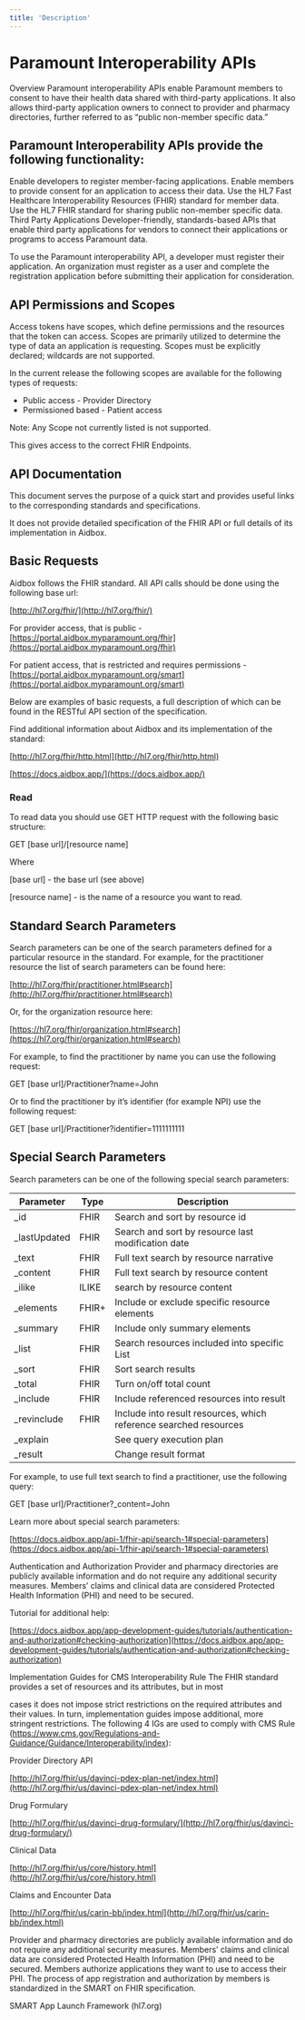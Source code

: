```yaml
---
title: 'Description'
---
```


# Paramount Interoperability APIs
Overview
Paramount interoperability APIs enable Paramount members to consent to have their health data shared with third-party applications. It also allows third-party application owners to connect to provider and pharmacy directories, further referred to as “public non-member specific data.”

## Paramount Interoperability APIs provide the following functionality:

Enable developers to register member-facing applications.
Enable members to provide consent for an application to access their data.
Use the HL7 Fast Healthcare Interoperability Resources (FHIR) standard for member data.
Use the HL7 FHIR standard for sharing public non-member specific data.
Third Party Applications
Developer-friendly, standards-based APIs that enable third party applications for vendors to connect their applications or programs to access Paramount data.

To use the Paramount interoperability API, a developer must register their application. An organization must register as a user and complete the registration application before submitting their application for consideration.


## API Permissions and Scopes
Access tokens have scopes, which define permissions and the resources that the token can access. Scopes are primarily utilized to determine the type of data an application is requesting. Scopes must be explicitly declared; wildcards are not supported.

In the current release the following scopes are available for the following types of requests:

- Public access - Provider Directory
- Permissioned based - Patient access

Note: Any Scope not currently listed is not supported.

This gives access to the correct FHIR Endpoints.

## API Documentation
This document serves the purpose of a quick start and provides useful links to the corresponding standards and specifications.

It does not provide detailed specification of the FHIR API or full details of its implementation in Aidbox.

## Basic Requests
Aidbox follows the FHIR standard. All API calls should be done using the following base url:

[http://hl7.org/fhir/](http://hl7.org/fhir/)

For provider access, that is public - [https://portal.aidbox.myparamount.org/fhir](https://portal.aidbox.myparamount.org/fhir)

For patient access, that is restricted and requires permissions - [https://portal.aidbox.myparamount.org/smart](https://portal.aidbox.myparamount.org/smart)

Below are examples of basic requests, a full description of which can be found in the RESTful API section of the specification.

Find additional information about Aidbox and its implementation of the standard:

[http://hl7.org/fhir/http.html](http://hl7.org/fhir/http.html)

[https://docs.aidbox.app/](https://docs.aidbox.app/)

### Read

To read data you should use GET HTTP request with the following basic structure:

GET [base url]/[resource name]

Where

[base url] - the base url (see above)

[resource name] - is the name of a resource you want to read.



## Standard Search Parameters
Search parameters can be one of the search parameters defined for a particular resource in the standard. For example, for the practitioner resource the list of search parameters can be found here:

[http://hl7.org/fhir/practitioner.html#search](http://hl7.org/fhir/practitioner.html#search)

Or, for the organization resource here:

[https://hl7.org/fhir/organization.html#search](https://hl7.org/fhir/organization.html#search)

For example, to find the practitioner by name you can use the following request:

GET [base url]/Practitioner?name=John

Or to find the practitioner by it’s identifier (for example NPI) use the following request:

GET [base url]/Practitioner?identifier=1111111111

## Special Search Parameters
Search parameters can be one of the following special search parameters:

| Parameter    | Type | Description |
| ------------- | ------------- | ------------- |
| _id          | FHIR  | Search and sort by resource id |
| _lastUpdated | FHIR  | Search and sort by resource last modification date  |
| _text        | FHIR  | Full text search by resource narrative |
| _content     | FHIR  | Full text search by resource content |
| _ilike       | ILIKE | search by resource content |
| _elements    | FHIR+ | Include or exclude specific resource elements |
| _summary     | FHIR  | Include only summary elements |
| _list        | FHIR  | Search resources included into specific List |
| _sort        | FHIR  | Sort search results |
| _total       | FHIR  | Turn on/off total count |
| _include     | FHIR  | Include referenced resources into result |
| _revinclude  | FHIR  | Include into result resources, which reference searched resources |
| _explain     |       | See query execution plan |
| _result      |       | Change result format |


For example, to use full text search to find a practitioner, use the following query:

GET [base url]/Practitioner?_content=John

Learn more about special search parameters:

[https://docs.aidbox.app/api-1/fhir-api/search-1#special-parameters](https://docs.aidbox.app/api-1/fhir-api/search-1#special-parameters)

Authentication and Authorization
Provider and pharmacy directories are publicly available information and do not require any additional security measures. Members’ claims and clinical data are considered Protected Health Information (PHI) and need to be secured.

Tutorial for additional help:

[https://docs.aidbox.app/app-development-guides/tutorials/authentication-and-authorization#checking-authorization](https://docs.aidbox.app/app-development-guides/tutorials/authentication-and-authorization#checking-authorization)

Implementation Guides for CMS Interoperability Rule
The FHIR standard provides a set of resources and its attributes, but in most

cases it does not impose strict restrictions on the required attributes and their values. In turn, implementation guides impose additional, more stringent restrictions. The following 4 IGs are used to comply with CMS Rule (https://www.cms.gov/Regulations-and-Guidance/Guidance/Interoperability/index):

Provider Directory API

[http://hl7.org/fhir/us/davinci-pdex-plan-net/index.html](http://hl7.org/fhir/us/davinci-pdex-plan-net/index.html)

Drug Formulary

[http://hl7.org/fhir/us/davinci-drug-formulary/](http://hl7.org/fhir/us/davinci-drug-formulary/)

Clinical Data

[http://hl7.org/fhir/us/core/history.html](http://hl7.org/fhir/us/core/history.html)

Claims and Encounter Data

[http://hl7.org/fhir/us/carin-bb/index.html](http://hl7.org/fhir/us/carin-bb/index.html)

Provider and pharmacy directories are publicly available information and do not require any additional security measures. Members’ claims and clinical data are considered Protected Health Information (PHI) and need to be secured. Members authorize applications they want to use to access their PHI. The process of app registration and authorization by members is standardized in the SMART on FHIR specification.

SMART App Launch Framework (hl7.org)